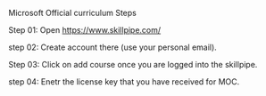 Microsoft Official curriculum Steps

Step 01: Open https://www.skillpipe.com/

step 02: Create account there (use your personal email).

Step 03: Click on add course once you are logged into the skillpipe.

step 04: Enetr the license key that you have received for MOC.

